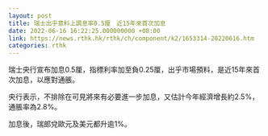 ```yaml
---
layout: post
title: 瑞士出乎意料上調息率0.5厘　近15年來首次加息
date: 2022-06-16 16:22:25.000000000 +08:00
link: https://news.rthk.hk/rthk/ch/component/k2/1653314-20220616.htm
categories: rthk
---
```


瑞士央行宣布加息0.5厘，指標利率加至負0.25厘，出乎市場預料，是近15年來首次加息，以應對通脹。

央行表示，不排除在可見將來有必要進一步加息，又估計今年經濟增長約2.5%，通脹率為2.8%。

加息後，瑞郎兌歐元及美元都升逾1%。
